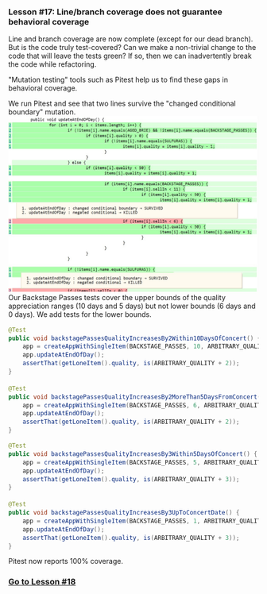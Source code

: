### Lesson #17: Line/branch coverage does not guarantee behavioral coverage
Line and branch coverage are now complete (except for our dead branch).  But is the code truly test-covered?  Can we make a non-trivial change to the code that will leave the tests green?  If so, then we can inadvertently break the code while refactoring. 
 
"Mutation testing" tools such as Pitest help us to find these gaps in behavioral coverage.  

We run Pitest and see that two lines survive the "changed conditional boundary" mutation.  
![](https://github.com/d215steinberg/GildedRose-Java/blob/Lesson%2317/images/mutation-coverage-Lesson%2317.jpg)
Our Backstage Passes tests cover the upper bounds of the quality appreciation ranges (10 days and 5 days) but not lower bounds (6 days and 0 days).  We add tests for the lower bounds.

```java
@Test
public void backstagePassesQualityIncreasesBy2Within10DaysOfConcert() {
	app = createAppWithSingleItem(BACKSTAGE_PASSES, 10, ARBITRARY_QUALITY);
	app.updateAtEndOfDay();
	assertThat(getLoneItem().quality, is(ARBITRARY_QUALITY + 2));
}

@Test
public void backstagePassesQualityIncreasesBy2MoreThan5DaysFromConcert() {
	app = createAppWithSingleItem(BACKSTAGE_PASSES, 6, ARBITRARY_QUALITY);
	app.updateAtEndOfDay();
	assertThat(getLoneItem().quality, is(ARBITRARY_QUALITY + 2));
}
```
```java
@Test
public void backstagePassesQualityIncreasesBy3Within5DaysOfConcert() {
	app = createAppWithSingleItem(BACKSTAGE_PASSES, 5, ARBITRARY_QUALITY);
	app.updateAtEndOfDay();
	assertThat(getLoneItem().quality, is(ARBITRARY_QUALITY + 3));
}

@Test
public void backstagePassesQualityIncreasesBy3UpToConcertDate() {
	app = createAppWithSingleItem(BACKSTAGE_PASSES, 1, ARBITRARY_QUALITY);
	app.updateAtEndOfDay();
	assertThat(getLoneItem().quality, is(ARBITRARY_QUALITY + 3));
}
```
Pitest now reports 100% coverage.  
### [Go to Lesson #18](https://github.com/d215steinberg/GildedRose-Java/tree/Lesson%2318) 
